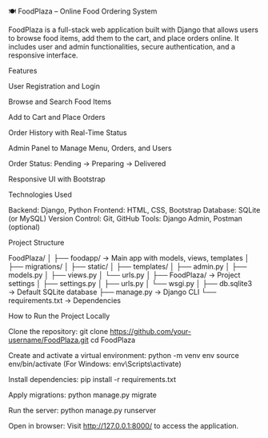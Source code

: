 🍽️ FoodPlaza – Online Food Ordering System

FoodPlaza is a full-stack web application built with Django that allows users to browse food items, add them to the cart, and place orders online. It includes user and admin functionalities, secure authentication, and a responsive interface.

Features

User Registration and Login

Browse and Search Food Items

Add to Cart and Place Orders

Order History with Real-Time Status

Admin Panel to Manage Menu, Orders, and Users

Order Status: Pending → Preparing → Delivered

Responsive UI with Bootstrap

Technologies Used

Backend: Django, Python
Frontend: HTML, CSS, Bootstrap
Database: SQLite (or MySQL)
Version Control: Git, GitHub
Tools: Django Admin, Postman (optional)

Project Structure

FoodPlaza/
│
├── foodapp/ → Main app with models, views, templates
│ ├── migrations/
│ ├── static/
│ ├── templates/
│ ├── admin.py
│ ├── models.py
│ ├── views.py
│ └── urls.py
│
├── FoodPlaza/ → Project settings
│ ├── settings.py
│ ├── urls.py
│ └── wsgi.py
│
├── db.sqlite3 → Default SQLite database
├── manage.py → Django CLI
└── requirements.txt → Dependencies

How to Run the Project Locally

Clone the repository:
git clone https://github.com/your-username/FoodPlaza.git
cd FoodPlaza

Create and activate a virtual environment:
python -m venv env
source env/bin/activate (For Windows: env\Scripts\activate)

Install dependencies:
pip install -r requirements.txt

Apply migrations:
python manage.py migrate

Run the server:
python manage.py runserver

Open in browser:
Visit http://127.0.0.1:8000/ to access the application.

